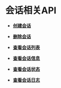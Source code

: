 # 会话相关API<a name="dli_02_0160"></a>

-   **[创建会话](创建会话.md)**  

-   **[删除会话](删除会话.md)**  

-   **[查看会话列表](查看会话列表.md)**  

-   **[查看会话信息](查看会话信息.md)**  

-   **[查看会话状态](查看会话状态.md)**  

-   **[查看会话日志](查看会话日志.md)**  


